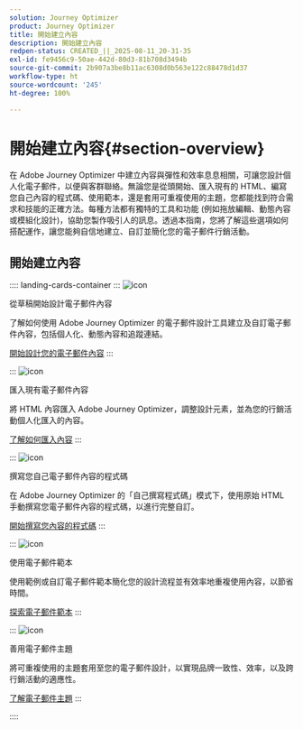 ```yaml
---
solution: Journey Optimizer
product: Journey Optimizer
title: 開始建立內容
description: 開始建立內容
redpen-status: CREATED_||_2025-08-11_20-31-35
exl-id: fe9456c9-50ae-442d-80d3-81b708d3494b
source-git-commit: 2b907a3be8b11ac6308d0b563e122c88478d1d37
workflow-type: ht
source-wordcount: '245'
ht-degree: 100%

---
```


# 開始建立內容{#section-overview}

在 Adobe Journey Optimizer 中建立內容與彈性和效率息息相關，可讓您設計個人化電子郵件，以便與客群聯絡。無論您是從頭開始、匯入現有的 HTML、編寫您自己內容的程式碼、使用範本，還是套用可重複使用的主題，您都能找到符合需求和技能的正確方法。每種方法都有獨特的工具和功能 (例如拖放編輯、動態內容或模組化設計)，協助您製作吸引人的訊息。透過本指南，您將了解這些選項如何搭配運作，讓您能夠自信地建立、自訂並簡化您的電子郵件行銷活動。

## 開始建立內容

:::: landing-cards-container
:::
![icon](https://cdn.experienceleague.adobe.com/icons/circle-play.svg?lang=zh-Hant)

從草稿開始設計電子郵件內容

了解如何使用 Adobe Journey Optimizer 的電子郵件設計工具建立及自訂電子郵件內容，包括個人化、動態內容和追蹤連結。

[開始設計您的電子郵件內容](../using/email/content-from-scratch.md)
:::

:::
![icon](https://cdn.experienceleague.adobe.com/icons/list-check.svg?lang=zh-Hant)

匯入現有電子郵件內容

將 HTML 內容匯入 Adobe Journey Optimizer，調整設計元素，並為您的行銷活動個人化匯入的內容。

[了解如何匯入內容](../using/email/existing-content.md)
:::

:::
![icon](https://cdn.experienceleague.adobe.com/icons/code-branch.svg?lang=zh-Hant)

撰寫您自己電子郵件內容的程式碼

在 Adobe Journey Optimizer 的「自己撰寫程式碼」模式下，使用原始 HTML 手動撰寫您電子郵件內容的程式碼，以進行完整自訂。

[開始撰寫您內容的程式碼](../using/email/code-content.md)
:::

:::
![icon](https://cdn.experienceleague.adobe.com/icons/puzzle-piece.svg?lang=zh-Hant)

使用電子郵件範本

使用範例或自訂電子郵件範本簡化您的設計流程並有效率地重複使用內容，以節省時間。

[探索電子郵件範本](../using/email/use-email-templates.md)
:::

:::
![icon](https://cdn.experienceleague.adobe.com/icons/gear.svg?lang=zh-Hant)

善用電子郵件主題

將可重複使用的主題套用至您的電子郵件設計，以實現品牌一致性、效率，以及跨行銷活動的適應性。

[了解電子郵件主題](../using/email/apply-email-themes.md)
:::

::::
